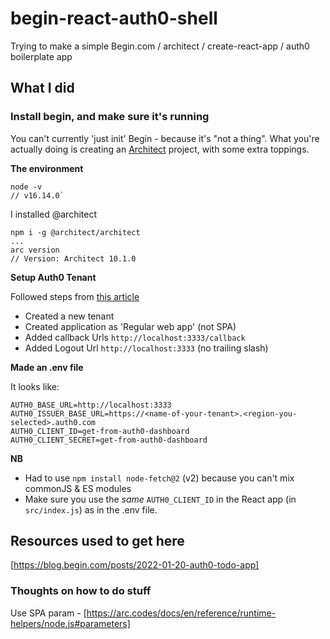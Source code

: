 # begin-react-auth0-shell
Trying to make a simple Begin.com / architect / create-react-app / auth0 boilerplate app


## What I did

### Install begin, and make sure it's running

You can't currently 'just init' Begin - because it's "not a thing". What you're actually doing is creating an [Architect](https://arc.codes) project, with some extra toppings.

**The environment**

```
node -v
// v16.14.0`
```

I installed @architect

```
npm i -g @architect/architect
...
arc version
// Version: Architect 10.1.0

```

**Setup Auth0 Tenant**

Followed steps from [this article](https://blog.begin.com/posts/2022-01-20-auth0-todo-app)

* Created a new tenant
* Created application as 'Regular web app' (not SPA)
* Added callback Urls `http://localhost:3333/callback`
* Added Logout Url `http://localhost:3333` (no trailing slash)

**Made an .env file**

It looks like:

```dotenv
AUTH0_BASE_URL=http://localhost:3333
AUTH0_ISSUER_BASE_URL=https://<name-of-your-tenant>.<region-you-selected>.auth0.com
AUTH0_CLIENT_ID=get-from-auth0-dashboard
AUTH0_CLIENT_SECRET=get-from-auth0-dashboard
```

**NB** 

* Had to use `npm install node-fetch@2` (v2) because you can't mix commonJS & ES modules
* Make sure you use the _same_ `AUTH0_CLIENT_ID` in the React app (in `src/index.js`) as in the .env file.

## Resources used to get here

[https://blog.begin.com/posts/2022-01-20-auth0-todo-app]


### Thoughts on how to do stuff

Use SPA param - [https://arc.codes/docs/en/reference/runtime-helpers/node.js#parameters]
